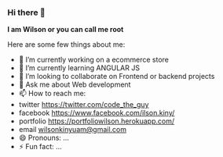 ### Hi there 👋


**I am Wilson or you can call me root**

Here are some few things about me:

- 🔭 I’m currently working on a ecommerce store
- 🌱 I’m currently learning ANGULAR JS
- 👯 I’m looking to collaborate on Frontend or backend projects
- 💬 Ask me about Web development
- 📫 How to reach me: 
- twitter https://twitter.com/code_the_guy
- facebook https://www.facebook.com/ilson.kiny/
- portfolio https://portfoliowilson.herokuapp.com/
- email wilsonkinyuam@gmail.com
- 😄 Pronouns: ...
- ⚡ Fun fact: ...


